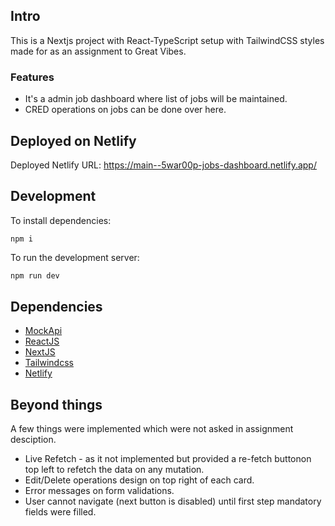 ## Intro

This is a Nextjs project with React-TypeScript setup with TailwindCSS styles made for as an assignment to Great Vibes.

  ### Features
  
  - It's a admin job dashboard where list of jobs will be maintained.
  - CRED operations on jobs can be done over here.
  
## Deployed on Netlify

Deployed Netlify URL: https://main--5war00p-jobs-dashboard.netlify.app/
  
## Development

To install dependencies:

```
npm i
```

To run the development server:

```bash
npm run dev
```

## Dependencies

- [MockApi](https://mockapi.io/)
- [ReactJS](https://react.dev/)
- [NextJS](https://nextjs.org/docs/)
- [Tailwindcss](https://tailwindcss.com/docs/)
- [Netlify](https://www.netlify.com/blog/2016/09/29/a-step-by-step-guide-deploying-on-netlify/)

## Beyond things

A few things were implemented which were not asked in assignment desciption.

- Live Refetch - as it not implemented but provided a re-fetch buttonon top left to refetch the data on any mutation.
- Edit/Delete operations design on top right of each card.
- Error messages on form validations.
- User cannot navigate (next button is disabled) until first step mandatory fields were filled.




